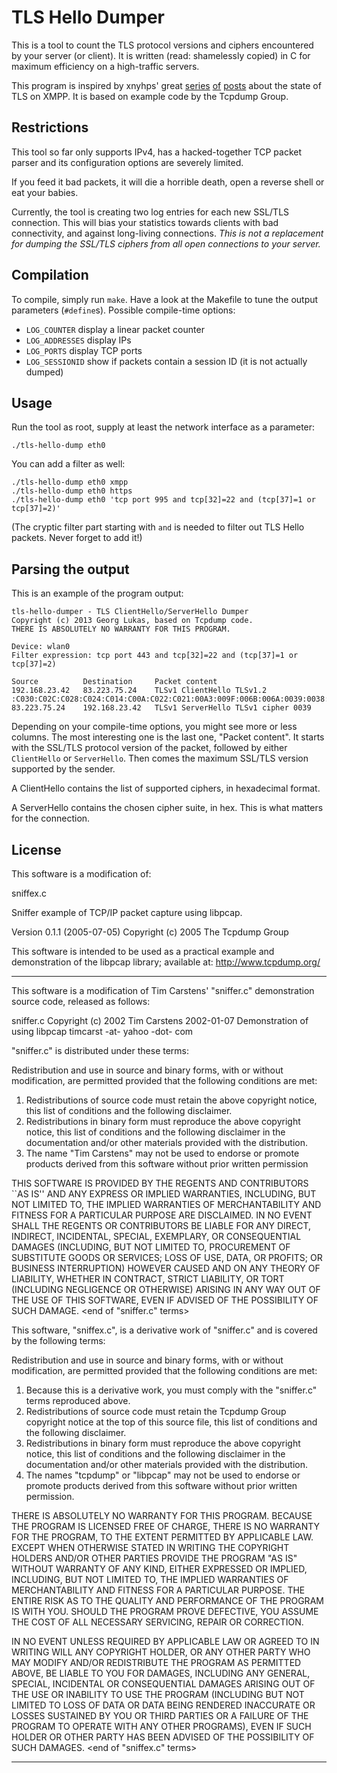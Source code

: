 # TLS Hello Dumper

This is a tool to count the TLS protocol versions and ciphers encountered by
your server (or client). It is written (read: shamelessly copied) in C for
maximum efficiency on a high-traffic servers.

This program is inspired by xnyhps' great
[series](https://blog.thijsalkema.de/blog/2013/08/26/the-state-of-tls-on-xmpp-1/)
[of](https://blog.thijsalkema.de/blog/2013/08/28/the-state-of-tls-on-xmpp-2/)
[posts](https://blog.thijsalkema.de/blog/2013/09/02/the-state-of-tls-on-xmpp-3/)
about the state of TLS on XMPP. It is based on example code by the Tcpdump
Group.

## Restrictions

This tool so far only supports IPv4, has a hacked-together TCP packet parser
and its configuration options are severely limited.

If you feed it bad packets, it will die a horrible death, open a reverse shell
or eat your babies.

Currently, the tool is creating two log entries for each new SSL/TLS
connection. This will bias your statistics towards clients with bad
connectivity, and against long-living connections. *This is not a replacement
for dumping the SSL/TLS ciphers from all open connections to your server.*

## Compilation

To compile, simply run `make`. Have a look at the Makefile to tune the output
parameters (`#define`s). Possible compile-time options:

 * `LOG_COUNTER` display a linear packet counter
 * `LOG_ADDRESSES` display IPs
 * `LOG_PORTS` display TCP ports
 * `LOG_SESSIONID` show if packets contain a session ID (it is not actually dumped)

## Usage

Run the tool as root, supply at least the network interface as a parameter:

	./tls-hello-dump eth0

You can add a filter as well:

	./tls-hello-dump eth0 xmpp
	./tls-hello-dump eth0 https
	./tls-hello-dump eth0 'tcp port 995 and tcp[32]=22 and (tcp[37]=1 or tcp[37]=2)'

(The cryptic filter part starting with `and` is needed to filter out TLS Hello
packets. Never forget to add it!)

## Parsing the output

This is an example of the program output:

	tls-hello-dumper - TLS ClientHello/ServerHello Dumper
	Copyright (c) 2013 Georg Lukas, based on Tcpdump code.
	THERE IS ABSOLUTELY NO WARRANTY FOR THIS PROGRAM.

	Device: wlan0
	Filter expression: tcp port 443 and tcp[32]=22 and (tcp[37]=1 or tcp[37]=2)

	Source          Destination     Packet content
	192.168.23.42   83.223.75.24    TLSv1 ClientHello TLSv1.2 :C030:C02C:C028:C024:C014:C00A:C022:C021:00A3:009F:006B:006A:0039:0038:0088:0087:C032:C02E:C02A:C026:C00F:C005:009D:003D:0035:0084:C012:C008:C01C:C01B:0016:0013:C00D:C003:000A:C02F:C02B:C027:C023:C013:C009:C01F:C01E:00A2:009E:0067:0040:0033:0032:009A:0099:0045:0044:C031:C02D:C029:C025:C00E:C004:009C:003C:002F:0096:0041:C011:C007:C00C:C002:0005:0004:0015:0012:0009:0014:0011:0008:0006:0003:00FF:
	83.223.75.24    192.168.23.42   TLSv1 ServerHello TLSv1 cipher 0039

Depending on your compile-time options, you might see more or less columns.
The most interesting one is the last one, "Packet content". It starts with the
SSL/TLS protocol version of the packet, followed by either `ClientHello` or
`ServerHello`. Then comes the maximum SSL/TLS version supported by the sender.

A ClientHello contains the list of supported ciphers, in hexadecimal format.

A ServerHello contains the chosen cipher suite, in hex. This is what matters
for the connection.

## License


This software is a modification of:

sniffex.c

Sniffer example of TCP/IP packet capture using libpcap.

Version 0.1.1 (2005-07-05)
Copyright (c) 2005 The Tcpdump Group

This software is intended to be used as a practical example and 
demonstration of the libpcap library; available at:
http://www.tcpdump.org/

<hr/>

This software is a modification of Tim Carstens' "sniffer.c"
demonstration source code, released as follows:

sniffer.c
Copyright (c) 2002 Tim Carstens
2002-01-07
Demonstration of using libpcap
timcarst -at- yahoo -dot- com

"sniffer.c" is distributed under these terms:

Redistribution and use in source and binary forms, with or without
modification, are permitted provided that the following conditions
are met:
1. Redistributions of source code must retain the above copyright
   notice, this list of conditions and the following disclaimer.
2. Redistributions in binary form must reproduce the above copyright
   notice, this list of conditions and the following disclaimer in the
   documentation and/or other materials provided with the distribution.
4. The name "Tim Carstens" may not be used to endorse or promote
   products derived from this software without prior written permission

THIS SOFTWARE IS PROVIDED BY THE REGENTS AND CONTRIBUTORS ``AS IS'' AND
ANY EXPRESS OR IMPLIED WARRANTIES, INCLUDING, BUT NOT LIMITED TO, THE
IMPLIED WARRANTIES OF MERCHANTABILITY AND FITNESS FOR A PARTICULAR PURPOSE
ARE DISCLAIMED.  IN NO EVENT SHALL THE REGENTS OR CONTRIBUTORS BE LIABLE
FOR ANY DIRECT, INDIRECT, INCIDENTAL, SPECIAL, EXEMPLARY, OR CONSEQUENTIAL
DAMAGES (INCLUDING, BUT NOT LIMITED TO, PROCUREMENT OF SUBSTITUTE GOODS
OR SERVICES; LOSS OF USE, DATA, OR PROFITS; OR BUSINESS INTERRUPTION)
HOWEVER CAUSED AND ON ANY THEORY OF LIABILITY, WHETHER IN CONTRACT, STRICT
LIABILITY, OR TORT (INCLUDING NEGLIGENCE OR OTHERWISE) ARISING IN ANY WAY
OUT OF THE USE OF THIS SOFTWARE, EVEN IF ADVISED OF THE POSSIBILITY OF
SUCH DAMAGE.
\<end of "sniffer.c" terms>

This software, "sniffex.c", is a derivative work of "sniffer.c" and is
covered by the following terms:

Redistribution and use in source and binary forms, with or without
modification, are permitted provided that the following conditions
are met:
1. Because this is a derivative work, you must comply with the "sniffer.c"
   terms reproduced above.
2. Redistributions of source code must retain the Tcpdump Group copyright
   notice at the top of this source file, this list of conditions and the
   following disclaimer.
3. Redistributions in binary form must reproduce the above copyright
   notice, this list of conditions and the following disclaimer in the
   documentation and/or other materials provided with the distribution.
4. The names "tcpdump" or "libpcap" may not be used to endorse or promote
   products derived from this software without prior written permission.

THERE IS ABSOLUTELY NO WARRANTY FOR THIS PROGRAM.
BECAUSE THE PROGRAM IS LICENSED FREE OF CHARGE, THERE IS NO WARRANTY
FOR THE PROGRAM, TO THE EXTENT PERMITTED BY APPLICABLE LAW.  EXCEPT WHEN
OTHERWISE STATED IN WRITING THE COPYRIGHT HOLDERS AND/OR OTHER PARTIES
PROVIDE THE PROGRAM "AS IS" WITHOUT WARRANTY OF ANY KIND, EITHER EXPRESSED
OR IMPLIED, INCLUDING, BUT NOT LIMITED TO, THE IMPLIED WARRANTIES OF
MERCHANTABILITY AND FITNESS FOR A PARTICULAR PURPOSE.  THE ENTIRE RISK AS
TO THE QUALITY AND PERFORMANCE OF THE PROGRAM IS WITH YOU.  SHOULD THE
PROGRAM PROVE DEFECTIVE, YOU ASSUME THE COST OF ALL NECESSARY SERVICING,
REPAIR OR CORRECTION.

IN NO EVENT UNLESS REQUIRED BY APPLICABLE LAW OR AGREED TO IN WRITING
WILL ANY COPYRIGHT HOLDER, OR ANY OTHER PARTY WHO MAY MODIFY AND/OR
REDISTRIBUTE THE PROGRAM AS PERMITTED ABOVE, BE LIABLE TO YOU FOR DAMAGES,
INCLUDING ANY GENERAL, SPECIAL, INCIDENTAL OR CONSEQUENTIAL DAMAGES ARISING
OUT OF THE USE OR INABILITY TO USE THE PROGRAM (INCLUDING BUT NOT LIMITED
TO LOSS OF DATA OR DATA BEING RENDERED INACCURATE OR LOSSES SUSTAINED BY
YOU OR THIRD PARTIES OR A FAILURE OF THE PROGRAM TO OPERATE WITH ANY OTHER
PROGRAMS), EVEN IF SUCH HOLDER OR OTHER PARTY HAS BEEN ADVISED OF THE
POSSIBILITY OF SUCH DAMAGES.
\<end of "sniffex.c" terms>
<hr/>
